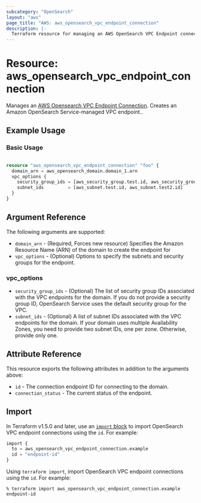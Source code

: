 ```yaml
---
subcategory: "OpenSearch"
layout: "aws"
page_title: "AWS: aws_opensearch_vpc_endpoint_connection"
description: |-
  Terraform resource for managing an AWS OpenSearch VPC Endpoint connection.
---
```


# Resource: aws_opensearch_vpc_endpoint_connection

Manages an [AWS Opensearch VPC Endpoint Connection](https://docs.aws.amazon.com/opensearch-service/latest/APIReference/API_CreateVpcEndpoint.html). Creates an Amazon OpenSearch Service-managed VPC endpoint..

## Example Usage

### Basic Usage

```terraform

resource "aws_opensearch_vpc_endpoint_connection" "foo" {
  domain_arn = aws_opensearch_domain.domain_1.arn
  vpc_options {
    security_group_ids = [aws_security_group.test.id, aws_security_group.test2.id]
    subnet_ids         = [aws_subnet.test.id, aws_subnet.test2.id]
  }
}

```

## Argument Reference

The following arguments are supported:

* `domain_arn` - (Required, Forces new resource) Specifies the Amazon Resource Name (ARN) of the domain to create the endpoint for
* `vpc_options` - (Optional) Options to specify the subnets and security groups for the endpoint.

### vpc_options

* `security_group_ids` - (Optional) The list of security group IDs associated with the VPC endpoints for the domain. If you do not provide a security group ID, OpenSearch Service uses the default security group for the VPC.
* `subnet_ids` - (Optional) A list of subnet IDs associated with the VPC endpoints for the domain. If your domain uses multiple Availability Zones, you need to provide two subnet IDs, one per zone. Otherwise, provide only one.

## Attribute Reference

This resource exports the following attributes in addition to the arguments above:

* `id` - The connection endpoint ID for connecting to the domain.
* `connection_status` - The current status of the endpoint.

## Import

In Terraform v1.5.0 and later, use an [`import` block](https://developer.hashicorp.com/terraform/language/import) to import OpenSearch VPC endpoint connections using the `id`. For example:

```terraform
import {
  to = aws_opensearch_vpc_endpoint_connection.example
  id = "endpoint-id"
}
```

Using `terraform import`, import OpenSearch VPC endpoint connections using the `id`. For example:

```console
% terraform import aws_opensearch_vpc_endpoint_connection.example endpoint-id
```
